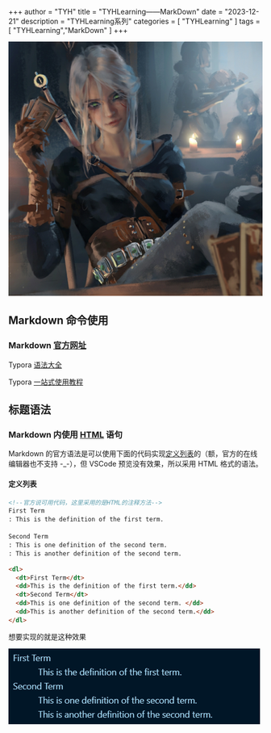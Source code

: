 +++
author = "TYH"
title = "TYHLearning——MarkDown"
date = "2023-12-21"
description = "TYHLearning系列"
categories = [
    "TYHLearning"
]
tags = [
    "TYHLearning","MarkDown"
]
+++

![封面](1.jpg)

## Markdown 命令使用

### Markdown [官方网址](https://markdown.com.cn/extended-syntax/automatic-url-linking.html)

Typora [语法大全](https://zhuanlan.zhihu.com/p/138627806)

Typora [一站式使用教程](https://blog.csdn.net/feizuiku0116/article/details/119898062)

## 标题语法

### Markdown 内使用 [HTML](https://www.w3school.com.cn/html/html_jianjie.asp "HTML 的学习网址") 语句

Markdown 的官方语法是可以使用下面的代码实现[定义列表](#定义列表)的（额，官方的在线编辑器也不支持 -_-），但 VSCode 预览没有效果，所以采用 HTML 格式的语法。

#### 定义列表

```markdown
<!--官方说可用代码，这里采用的是HTML的注释方法-->
First Term
: This is the definition of the first term.

Second Term
: This is one definition of the second term.
: This is another definition of the second term.
```

```html
<dl>
  <dt>First Term</dt>
  <dd>This is the definition of the first term.</dd>
  <dt>Second Term</dt>
  <dd>This is one definition of the second term. </dd>
  <dd>This is another definition of the second term.</dd>
</dl>

```

想要实现的就是这种效果

![定义列表展示图片](定义列表.jpg)
